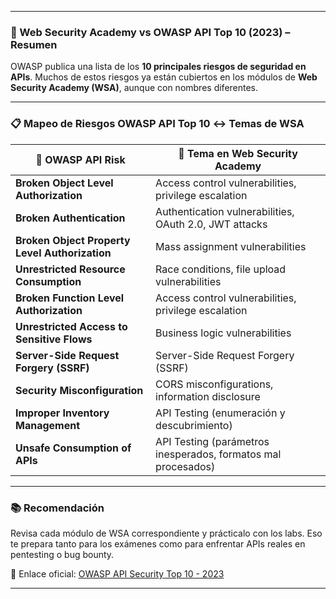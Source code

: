
---

### 🔗 Web Security Academy vs OWASP API Top 10 (2023) – Resumen

OWASP publica una lista de los **10 principales riesgos de seguridad en APIs**. Muchos de estos riesgos ya están cubiertos en los módulos de **Web Security Academy (WSA)**, aunque con nombres diferentes.

---

### 📋 Mapeo de Riesgos OWASP API Top 10 ↔️ Temas de WSA

|🛑 OWASP API Risk|📘 Tema en Web Security Academy|
|---|---|
|**Broken Object Level Authorization**|Access control vulnerabilities, privilege escalation|
|**Broken Authentication**|Authentication vulnerabilities, OAuth 2.0, JWT attacks|
|**Broken Object Property Level Authorization**|Mass assignment vulnerabilities|
|**Unrestricted Resource Consumption**|Race conditions, file upload vulnerabilities|
|**Broken Function Level Authorization**|Access control vulnerabilities, privilege escalation|
|**Unrestricted Access to Sensitive Flows**|Business logic vulnerabilities|
|**Server-Side Request Forgery (SSRF)**|Server-Side Request Forgery (SSRF)|
|**Security Misconfiguration**|CORS misconfigurations, information disclosure|
|**Improper Inventory Management**|API Testing (enumeración y descubrimiento)|
|**Unsafe Consumption of APIs**|API Testing (parámetros inesperados, formatos mal procesados)|

---

### 📚 Recomendación

Revisa cada módulo de WSA correspondiente y prácticalo con los labs. Eso te prepara tanto para los exámenes como para enfrentar APIs reales en pentesting o bug bounty.

📎 Enlace oficial: [OWASP API Security Top 10 - 2023](https://owasp.org/API-Security/)

---

